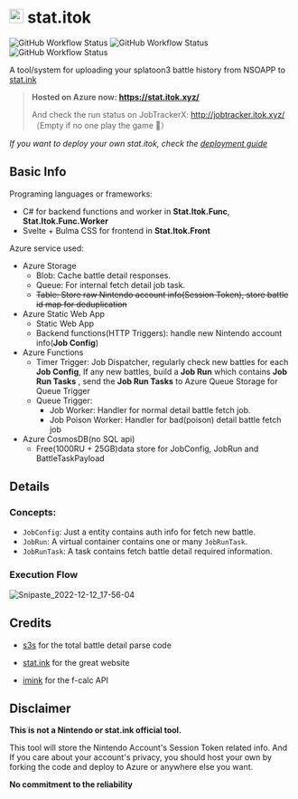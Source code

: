 # <img src="https://user-images.githubusercontent.com/11204672/204310549-5c30aec4-924e-4e15-8a04-27ed9d7afe5c.png" width="25"> stat.itok

![GitHub Workflow Status](https://img.shields.io/github/actions/workflow/status/itoktsnhc/stat.itok/keep_func_alive.yml?branch=main&label=Keep%20Site%20Alive)
![GitHub Workflow Status](https://img.shields.io/github/actions/workflow/status/itoktsnhc/stat.itok/static_website.yml?branch=release%2Fstatic&label=web)
![GitHub Workflow Status](https://img.shields.io/github/actions/workflow/status/itoktsnhc/stat.itok/background_worker.yml?branch=release%2Fbackground&label=worker)


A tool/system for uploading your splatoon3 battle history from NSOAPP to [stat.ink](https://stat.ink/)

> **Hosted on Azure now: https://stat.itok.xyz/**
>
> And check the run status on JobTrackerX: http://jobtracker.itok.xyz/ （Empty if no one play the game 🙂）  

*If you want to deploy your own stat.itok, check the [deployment guide](https://github.com/Itoktsnhc/stat.itok/blob/main/_assets/deploy_your_own%20stat.itok.md)*

## Basic Info
Programing languages or frameworks: 
- C# for backend functions and worker in **Stat.Itok.Func**, **Stat.Itok.Func.Worker**
- Svelte + Bulma CSS for frontend in **Stat.Itok.Front**

Azure service used:

- Azure Storage
  - Blob: Cache battle detail responses.
  - Queue: For internal fetch detail job task.
  - ~~Table: Store raw Nintendo account info(Session Token), store battle id map for deduplication~~
- Azure Static Web App
  - Static Web App
  - Backend functions(HTTP Triggers): handle new Nintendo account info(**Job Config**)
- Azure Functions
  - Timer Trigger: Job Dispatcher, regularly check new battles for each **Job Config**, If any new battles, build a **Job Run** which contains **Job Run Tasks** , send the **Job Run Tasks** to Azure Queue Storage for Queue Trigger
  - Queue Trigger: 
    - Job Worker: Handler for normal detail battle fetch job.
    - Job Poison Worker: Handler for bad(poison) detail battle fetch job
- Azure CosmosDB(no SQL api)
  - Free(1000RU + 25GB)data store for JobConfig, JobRun and BattleTaskPayload



## Details
### Concepts:

- `JobConfig`: Just a entity contains auth info for fetch new battle. 
- `JobRun`: A virtual container contains one or many `JobRunTask`.
- `JobRunTask`: A task contains fetch battle detail required information.

### Execution Flow

![Snipaste_2022-12-12_17-56-04](https://user-images.githubusercontent.com/11204672/207016519-3872ef8d-7370-43f6-8f09-8bd68c2d4d9d.png)

## Credits

- [s3s](https://github.com/frozenpandaman/s3s) for the total battle detail parse code

- [stat.ink](https://github.com/fetus-hina/stat.ink) for the great website

- [imink](https://github.com/imink-app) for the f-calc API

  

## Disclaimer

**This is not a Nintendo or stat.ink official tool.** 

This tool will store the Nintendo Account's Session Token related info. And If you care about your account's privacy, you should host your own by forking the code and deploy to Azure or anywhere else you want.

**No commitment to the reliability**
